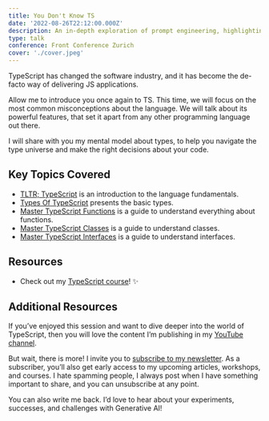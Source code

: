 ```yaml
---
title: You Don't Know TS
date: '2022-08-26T22:12:00.000Z'
description: An in-depth exploration of prompt engineering, highlighting its significance in effectively utilizing AI and Large Language Models for various applications.
type: talk
conference: Front Conference Zurich
cover: './cover.jpeg'
---
```


TypeScript has changed the software industry, and it has become the de-facto way of delivering JS applications.

Allow me to introduce you once again to TS. This time, we will focus on the most common misconceptions about the language. We will talk about its powerful features, that set it apart from any other programming language out there.

I will share with you my mental model about types, to help you navigate the type universe and make the right decisions about your code.

## Key Topics Covered

- [TLTR; TypeScript](/tltr-typescript) is an introduction to the language fundamentals.
- [Types Of TypeScript](tltr-typescript-types) presents the basic types.
- [Master TypeScript Functions](/tltr-typescript-functions) is a guide to understand everything about functions.
- [Master TypeScript Classes](/tltr-typescript-classes) is a guide to understand classes.
- [Master TypeScript Interfaces](/tltr-typescript-interfaces) is a guide to understand interfaces.

## Resources

- Check out my [TypeScript course](https://tltr-typescript.com)! ✨

## Additional Resources

If you’ve enjoyed this session and want to dive deeper into the world of TypeScript, then you will love the content I’m publishing in my [YouTube channel](https://www.youtube.com/channel/UCdUj8NuSRk8M-0gem5lTUlA).

But wait, there is more! I invite you to [subscribe to my newsletter](https://fantastic-crafter-6730.kit.com/88d8f79c35). As a subscriber, you’ll also get early access to my upcoming articles, workshops, and courses. I hate spamming people, I always post when I have something important to share, and you can unsubscribe at any point.

You can also write me back. I’d love to hear about your experiments, successes, and challenges with Generative AI!
